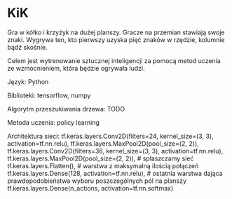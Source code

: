 # KiK
Gra w kółko i krzyżyk na dużej planszy. Gracze na przemian stawiają swoje znaki. Wygrywa ten, kto pierwszy uzyska pięć znaków w rzędzie, kolumnie bądź skośnie.

Celem jest wytrenowanie sztucznej inteligencji za pomocą metod uczenia ze wzmocnieniem, która będzie ogrywała ludzi.

Język: Python

Biblioteki: tensorflow, numpy

Algorytm przeszukiwania drzewa: TODO

Metoda uczenia: policy learning

Architektura sieci: 
          tf.keras.layers.Conv2D(filters=24, kernel_size=(3, 3), activation=tf.nn.relu),
          tf.keras.layers.MaxPool2D(pool_size=(2, 2)),
          tf.keras.layers.Conv2D(filters=36, kernel_size=(3, 3), activation=tf.nn.relu),
          tf.keras.layers.MaxPool2D(pool_size=(2, 2)),
          # spłaszczamy sieć
          tf.keras.layers.Flatten(),
          # warstwa z maksymalną ilością połączeń
          tf.keras.layers.Dense(128, activation=tf.nn.relu),
          # ostatnia warstwa dająca prawdopodobieństwa wyboru poszczególnych pól na planszy
          tf.keras.layers.Dense(n_actions, activation=tf.nn.softmax)

